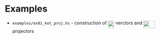 # Examples

  - `examples/ex01_ket_proj.hs` - construction of <img src="https://cdn.jsdelivr.net/gh/jmiszczak/hoqus@master//examples/tex/de290ade434204a8e1eb3bc550567b54.svg?invert_in_darkmode" align=middle width=20.034300000000005pt height=24.65759999999998pt/> verctors and <img src="https://cdn.jsdelivr.net/gh/jmiszczak/hoqus@master//examples/tex/051fa622ee02fef180f9eac488538cd9.svg?invert_in_darkmode" align=middle width=36.221625pt height=24.65759999999998pt/> projectors
